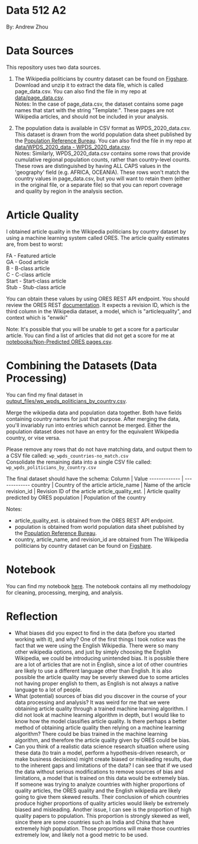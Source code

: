 # Data 512 A2
By: Andrew Zhou

# Data Sources
This repository uses two data sources.

1) The Wikipedia politicians by country dataset can be found on [Figshare](https://figshare.com/articles/dataset/Untitled_Item/5513449). Download and unzip it to extract the data file, which is called page_data.csv. You can also find the file in my repo at [data/page_data.csv](https://github.com/azhou5211/data-512-a2/blob/main/data/page_data.csv).  
Notes:
In the case of page_data.csv, the dataset contains some page names that start with the string "Template:". These pages are not Wikipedia articles, and should not be included in your analysis.


2) The population data is available in CSV format as WPDS_2020_data.csv. This dataset is drawn from the world population data sheet published by the [Population Reference Bureau](https://www.prb.org/international/indicator/population/table/). You can also find the file in my repo at [data/WPDS_2020_data - WPDS_2020_data.csv](https://github.com/azhou5211/data-512-a2/blob/main/data/WPDS_2020_data%20-%20WPDS_2020_data.csv).   
Notes:
Similarly, WPDS_2020_data.csv contains some rows that provide cumulative regional population counts, rather than country-level counts. These rows are distinguished by having ALL CAPS values in the 'geography' field (e.g. AFRICA, OCEANIA). These rows won't match the country values in page_data.csv, but you will want to retain them (either in the original file, or a separate file) so that you can report coverage and quality by region in the analysis section.

# Article Quality
I obtained article quality in the Wikipedia politicians by country dataset by using a machine learning system called ORES. The article quality estimates are, from best to worst:  

FA - Featured article  
GA - Good article  
B - B-class article  
C - C-class article  
Start - Start-class article  
Stub - Stub-class article  

You can obtain these values by using ORES REST API endpoint. You should review the ORES REST [documentation](https://ores.wikimedia.org/v3/#!/scoring/get_v3_scores_context_revid_model). It expects a revision ID, which is the third column in the Wikipedia dataset, a model, which is "articlequality", and context which is "enwiki"

Note: It's possible that you will be unable to get a score for a particular article. You can find a list of articles that did not get a score for me at [notebooks/Non-Predicted ORES pages.csv](https://github.com/azhou5211/data-512-a2/blob/main/notebooks/Non-Predicted%20ORES%20pages.csv).

# Combining the Datasets (Data Processing)
You can find my final dataset in [output_files/wp_wpds_politicians_by_country.csv](https://github.com/azhou5211/data-512-a2/blob/main/output_files/wp_wpds_politicians_by_country.csv).

Merge the wikipedia data and population data together. Both have fields containing country names for just that purpose. After merging the data, you'll invariably run into entries which cannot be merged. Either the population dataset does not have an entry for the equivalent Wikipedia country, or vise versa.

Please remove any rows that do not have matching data, and output them to a CSV file called:
```wp_wpds_countries-no_match.csv```  
Consolidate the remaining data into a single CSV file called:
```wp_wpds_politicians_by_country.csv```

The final dataset should have the schema:
Column        | Value
------------- | -------------
country          | Country of the article
article_name         | Name of the article
revision_id         | Revision ID of the article
article_quality_est.         | Article quality predicted by ORES
population         | Population of the country

Notes:  
- article_quality_est. is obtained from the ORES REST API endpoint.  
- population is obtained from world population data sheet published by the [Population Reference Bureau](https://www.prb.org/international/indicator/population/table/).  
- country, article_name, and revision_id are obtained from The Wikipedia politicians by country dataset can be found on [Figshare](https://figshare.com/articles/dataset/Untitled_Item/5513449).

# Notebook
You can find my notebook [here](https://github.com/azhou5211/data-512-a2/blob/main/notebooks/hcds-a2-bias.ipynb). The notebook contains all my methodology for cleaning, processing, merging, and analysis.

# Reflection
- What biases did you expect to find in the data (before you started working with it), and why?
One of the first things I took notice was the fact that we were using the English Wikipedia. There were so many other wikipedia options, and just by simply choosing the English Wikipedia, we could be introducing unintended bias. It is possible there are a lot of articles that are not in English, since a lot of other countries are likely to use a different language other than English. It is also possible the article quality may be severly skewed due to some articles not having proper english to them, as English is not always a native language to a lot of people. 
- What (potential) sources of bias did you discover in the course of your data processing and analysis?
It was weird for me that we were obtaining article quality through a trained machine learning algorithm. I did not look at machine learning algorithm in depth, but I would like to know how the model classifies article quality. Is there perhaps a better method of obtaining article quality then relying on a machine learning algorithm? There could be bias trained in the machine learning algorithm, and therefore the article quality given by ORES could be bias.
- Can you think of a realistic data science research situation where using these data (to train a model, perform a hypothesis-driven research, or make business decisions) might create biased or misleading results, due to the inherent gaps and limitations of the data?
I can see that if we used the data without serious modifications to remove sources of bias and limitations, a model that is trained on this data would be extremely bias. If someone was trying to analyze countries with higher proportions of quality articles, the ORES quality and the English wikipedia are likely going to give them skewed results. Their conclusion of which countries produce higher proportions of quality articles would likely be extremely biased and misleading. Another issue, I can see is the proportion of high quality papers to population. This proportion is strongly skewed as well, since there are some countries such as India and China that have extremely high population. Those proportions will make those countries extremely low, and likely not a good metric to be used.
